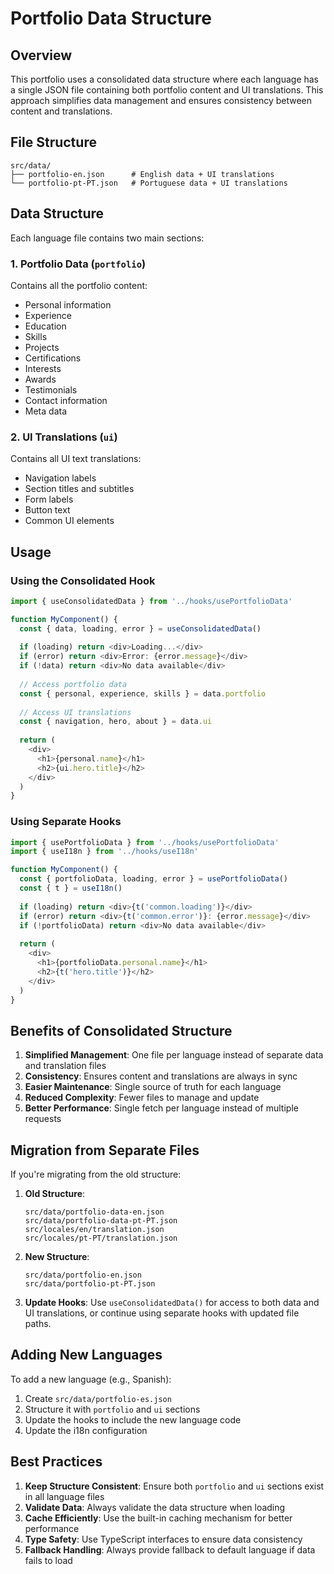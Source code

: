 # Portfolio Data Structure

## Overview

This portfolio uses a consolidated data structure where each language has a single JSON file containing both portfolio content and UI translations. This approach simplifies data management and ensures consistency between content and translations.

## File Structure

```
src/data/
├── portfolio-en.json      # English data + UI translations
└── portfolio-pt-PT.json   # Portuguese data + UI translations
```

## Data Structure

Each language file contains two main sections:

### 1. Portfolio Data (`portfolio`)
Contains all the portfolio content:
- Personal information
- Experience
- Education
- Skills
- Projects
- Certifications
- Interests
- Awards
- Testimonials
- Contact information
- Meta data

### 2. UI Translations (`ui`)
Contains all UI text translations:
- Navigation labels
- Section titles and subtitles
- Form labels
- Button text
- Common UI elements

## Usage

### Using the Consolidated Hook

```typescript
import { useConsolidatedData } from '../hooks/usePortfolioData'

function MyComponent() {
  const { data, loading, error } = useConsolidatedData()
  
  if (loading) return <div>Loading...</div>
  if (error) return <div>Error: {error.message}</div>
  if (!data) return <div>No data available</div>
  
  // Access portfolio data
  const { personal, experience, skills } = data.portfolio
  
  // Access UI translations
  const { navigation, hero, about } = data.ui
  
  return (
    <div>
      <h1>{personal.name}</h1>
      <h2>{ui.hero.title}</h2>
    </div>
  )
}
```

### Using Separate Hooks

```typescript
import { usePortfolioData } from '../hooks/usePortfolioData'
import { useI18n } from '../hooks/useI18n'

function MyComponent() {
  const { portfolioData, loading, error } = usePortfolioData()
  const { t } = useI18n()
  
  if (loading) return <div>{t('common.loading')}</div>
  if (error) return <div>{t('common.error')}: {error.message}</div>
  if (!portfolioData) return <div>No data available</div>
  
  return (
    <div>
      <h1>{portfolioData.personal.name}</h1>
      <h2>{t('hero.title')}</h2>
    </div>
  )
}
```

## Benefits of Consolidated Structure

1. **Simplified Management**: One file per language instead of separate data and translation files
2. **Consistency**: Ensures content and translations are always in sync
3. **Easier Maintenance**: Single source of truth for each language
4. **Reduced Complexity**: Fewer files to manage and update
5. **Better Performance**: Single fetch per language instead of multiple requests

## Migration from Separate Files

If you're migrating from the old structure:

1. **Old Structure**:
   ```
   src/data/portfolio-data-en.json
   src/data/portfolio-data-pt-PT.json
   src/locales/en/translation.json
   src/locales/pt-PT/translation.json
   ```

2. **New Structure**:
   ```
   src/data/portfolio-en.json
   src/data/portfolio-pt-PT.json
   ```

3. **Update Hooks**: Use `useConsolidatedData()` for access to both data and UI translations, or continue using separate hooks with updated file paths.

## Adding New Languages

To add a new language (e.g., Spanish):

1. Create `src/data/portfolio-es.json`
2. Structure it with `portfolio` and `ui` sections
3. Update the hooks to include the new language code
4. Update the i18n configuration

## Best Practices

1. **Keep Structure Consistent**: Ensure both `portfolio` and `ui` sections exist in all language files
2. **Validate Data**: Always validate the data structure when loading
3. **Cache Efficiently**: Use the built-in caching mechanism for better performance
4. **Type Safety**: Use TypeScript interfaces to ensure data consistency
5. **Fallback Handling**: Always provide fallback to default language if data fails to load
